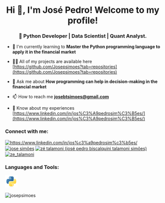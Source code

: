 <h1 align="center">Hi 👋, I'm José Pedro! Welcome to my profile!</h1>
<h3 align="center">🐍 Python Developer | Data Scientist | Quant Analyst.</h3>

- 🌱 I'm currently learning to **Master the Python programming language to apply it in the financial market**

- 👨‍💻 All of my projects are available here [https://github.com/Josepsimoes?tab=repositories](https://github.com/Josepsimoes?tab=repositories)

- 💬 Ask me about **How programming can help in decision-making in the financial market**

- 📫 How to reach me **josebtsimoes@gmail.com**

- 📄 Know about my experiences [https://www.linkedin.com/in/jos%C3%A9pedrosim%C3%B5es/](https://www.linkedin.com/in/jos%C3%A9pedrosim%C3%B5es/)

<h3 align="left">Connect with me:</h3>
<p align="left">
<a href="https://linkedin.com/in/https://www.linkedin.com/in/jos%c3%a9pedrosim%c3%b5es/" target="blank"><img align="center" src="https://raw.githubusercontent.com/rahuldkjain/github-profile-readme-generator/master/src/images/icons/Social/linked-in-alt.svg" alt="https://www.linkedin.com/in/jos%c3%a9pedrosim%c3%b5es/" height="30" width="40" /></a>
<a href="https://kaggle.com/jose simões" target="blank"><img align="center" src="https://raw.githubusercontent.com/rahuldkjain/github-profile-readme-generator/master/src/images/icons/Social/kaggle.svg" alt="jose simões" height="30" width="40" /></a>
<a href="https://fb.com/zé talamoni (josé pedro biscalquini talamoni simões)" target="blank"><img align="center" src="https://raw.githubusercontent.com/rahuldkjain/github-profile-readme-generator/master/src/images/icons/Social/facebook.svg" alt="zé talamoni (josé pedro biscalquini talamoni simões)" height="30" width="40" /></a>
<a href="https://instagram.com/ze_talamoni" target="blank"><img align="center" src="https://raw.githubusercontent.com/rahuldkjain/github-profile-readme-generator/master/src/images/icons/Social/instagram.svg" alt="ze_talamoni" height="30" width="40" /></a>
</p>

<h3 align="left">Languages and Tools:</h3>
<p align="left"> <a href="https://www.python.org" target="_blank" rel="noreferrer"> <img src="https://raw.githubusercontent.com/devicons/devicon/master/icons/python/python-original.svg" alt="python" width="40" height="40"/> </a> </p>

<p><img align="left" src="https://github-readme-stats.vercel.app/api/top-langs?username=josepsimoes&show_icons=true&locale=en&layout=compact" alt="josepsimoes" /></p>


